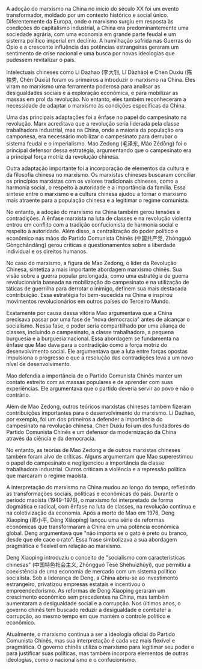 

A adoção do marxismo na China no início do século XX foi um evento transformador, moldado por um contexto histórico e social único. Diferentemente da Europa, onde o marxismo surgiu em resposta às condições do capitalismo industrial, a China era predominantemente uma sociedade agrária, com uma economia em grande parte feudal e um sistema político imperial em declínio. A humilhação sofrida nas Guerras do Ópio e a crescente influência das potências estrangeiras geraram um sentimento de crise nacional e uma busca por novas ideologias que pudessem revitalizar o país.

Intelectuais chineses como Li Dazhao (李大钊, Lǐ Dàzhāo) e Chen Duxiu (陈独秀, Chén Dúxiù) foram os primeiros a introduzir o marxismo na China. Eles viram no marxismo uma ferramenta poderosa para analisar as desigualdades sociais e a exploração econômica, e para mobilizar as massas em prol da revolução. No entanto, eles também reconheceram a necessidade de adaptar o marxismo às condições específicas da China.

Uma das principais adaptações foi a ênfase no papel do campesinato na revolução. Marx acreditava que a revolução seria liderada pela classe trabalhadora industrial, mas na China, onde a maioria da população era camponesa, era necessário mobilizar o campesinato para derrubar o sistema feudal e o imperialismo. Mao Zedong (毛泽东, Máo Zédōng) foi o principal defensor dessa estratégia, argumentando que o campesinato era a principal força motriz da revolução chinesa.

Outra adaptação importante foi a incorporação de elementos da cultura e da filosofia chinesa no marxismo. Os marxistas chineses buscaram conciliar os princípios marxistas com os valores tradicionais chineses, como a harmonia social, o respeito à autoridade e a importância da família. Essa síntese entre o marxismo e a cultura chinesa ajudou a tornar o marxismo mais atraente para a população chinesa e a legitimar o regime comunista.

No entanto, a adoção do marxismo na China também gerou tensões e contradições. A ênfase marxista na luta de classes e na revolução violenta entrou em conflito com a tradição confucionista de harmonia social e respeito à autoridade. Além disso, a centralização do poder político e econômico nas mãos do Partido Comunista Chinês (中国共产党, Zhōngguó Gòngchǎndǎng) gerou críticas e questionamentos sobre a liberdade individual e os direitos humanos.

No caso do marxismo, a figura de Mao Zedong,  o líder da Revolução Chinesa, sintetiza a mais importante abordagem marxismo chinês. Sua visão sobre a guerra popular prolongada, como uma estratégia de guerra revolucionária baseada na mobilização do campesinato e na utilização de táticas de guerrilha para derrotar o inimigo, definem sua mais destacada contribuição. Essa estratégia foi bem-sucedida na China e inspirou movimentos revolucionários em outros países do Terceiro Mundo.

Exatamente por causa dessa vitória Mao argumentava que a China precisava passar por uma fase de "nova democracia" antes de alcançar o socialismo. Nessa fase, o poder seria compartilhado por uma aliança de classes, incluindo o campesinato, a classe trabalhadora, a pequena burguesia e a burguesia nacional. Essa abordagem se fundamenta na ênfase que  Mao dava para a  contradição como a força motriz do desenvolvimento social. Ele argumentava que a luta entre forças opostas impulsiona o progresso e que a resolução das contradições leva a um novo nível de desenvolvimento.

Mao defendia a importância de o Partido Comunista Chinês manter um contato estreito com as massas populares e de aprender com suas experiências. Ele argumentava que o partido deveria servir ao povo e não o contrário.

Além de Mao Zedong, outros teóricos marxistas chineses também fizeram contribuições importantes para o desenvolvimento do marxismo. Li Dazhao, por exemplo, foi um dos primeiros a defender a importância do campesinato na revolução chinesa. Chen Duxiu foi um dos fundadores do Partido Comunista Chinês e um defensor da modernização da China através da ciência e da democracia.

No entanto, as teorias de Mao Zedong e de outros marxistas chineses também foram alvo de críticas. Alguns argumentam que Mao superestimou o papel do campesinato e negligenciou a importância da classe trabalhadora industrial. Outros criticam a violência e a repressão política que marcaram o regime maoísta.

A interpretação do marxismo na China mudou ao longo do tempo, refletindo as transformações sociais, políticas e econômicas do país. Durante o período maoísta (1949-1976), o marxismo foi interpretado de forma dogmática e radical, com ênfase na luta de classes, na revolução contínua e na coletivização da economia. Após a morte de Mao em 1976, Deng Xiaoping (邓小平, Dèng Xiǎopíng) lançou uma série de reformas econômicas que transformaram a China em uma potência econômica global. Deng argumentava que "não importa se o gato é preto ou branco, desde que ele cace o rato". Essa frase simbolizava a sua abordagem pragmática e flexível em relação ao marxismo.

Deng Xiaoping introduziu o conceito de "socialismo com características chinesas" (中国特色社会主义, Zhōngguó Tèsè Shèhuìzhǔyì), que permitiu a coexistência de uma economia de mercado com um sistema político socialista. Sob a liderança de Deng, a China abriu-se ao investimento estrangeiro, privatizou empresas estatais e incentivou o empreendedorismo. As reformas de Deng Xiaoping geraram um crescimento econômico sem precedentes na China, mas também aumentaram a desigualdade social e a corrupção. Nos últimos anos, o governo chinês tem buscado reduzir a desigualdade e combater a corrupção, ao mesmo tempo em que mantém o controle político e econômico.

Atualmente, o marxismo continua a ser a ideologia oficial do Partido Comunista Chinês, mas sua interpretação é cada vez mais flexível e pragmática. O governo chinês utiliza o marxismo para legitimar seu poder e para justificar suas políticas, mas também incorpora elementos de outras ideologias, como o nacionalismo e o confucionismo.